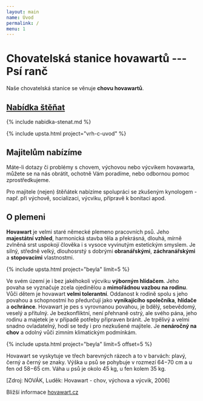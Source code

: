 ```yaml
---
layout: main
name: Úvod
permalink: /
menu: 1
---
```


# Chovatelská stanice hovawartů --- Psí&nbsp;ranč
Naše chovatelská stanice se věnuje **chovu hovawartů**.

## [Nabídka štěňat](/nabidka-stenat)

{% include nabidka-stenat.md %}

{% include upsta.html project="vrh-c-uvod" %}

## Majitelům nabízíme

Máte-li dotazy či problémy s chovem, výchovou nebo výcvikem hovawarta, můžete se na nás obrátit, ochotně Vám poradíme, nebo odbornou pomoc zprostředkujeme.

Pro majitele (nejen) štěňátek nabízíme spolupráci se zkušeným kynologem - např. při výchově, socializaci, výcviku, přípravě k bonitaci apod.

## O plemeni
**Hovawart** je velmi staré německé plemeno pracovních psů. Jeho **majestátní vzhled**, harmonická stavba těla a překrásná, dlouhá, mírně zvlněná srst uspokojí člověka i s vysoce vyvinutým estetickým smyslem. Je silný, středně velký, dlouhosrstý s dobrými **obranářskými**, **záchranářskými** a **stopovacími** vlastnostmi.

<!-- <r:snippet name="fb_page_like"/> -->
{% include upsta.html project="beyla" limit=5 %}

Ve svém území je i bez jakéhokoli výcviku **výborným hlídačem**. Jeho povaha se vyznačuje zcela ojedinělou a **mimořádnou vazbou na rodinu**. Vůči dětem je hovawart **velmi tolerantní**. Oddanost k rodině spolu s jeho povahou a schopnostmi ho předurčují jako **vynikajícího společníka**, **hlídače** a **ochránce**. Hovawart je pes s vyrovnanou povahou, je bdělý, sebevědomý, veselý a přítulný. Je bezkonfliktní, není přehnaně ostrý, ale svého pána, jeho rodinu a majetek je v případě potřeby připraven bránit. Je trpělivý a velmi snadno ovladatelný, hodí se tedy i pro nezkušené majitele.
Je **nenáročný na chov** a odolný vůči zimním klimatickým  podmínkám.

{% include upsta.html project="beyla" limit=5 offset=5 %}

Hovawart se vyskytuje ve třech barevných rázech a to v barvách: plavý, černý a černý se znaky. Výška u psů se pohybuje v rozmezí 64−70 cm a u fen od 58−65 cm. Váha  u psů je  okolo 45 kg, u fen kolem 35 kg.

\[Zdroj: NOVÁK, Luděk: Hovawart - chov, výchova a výcvik, 2006\]

Bližší informace [hovawart.cz](http://www.hovawart.cz/hovawart/)
